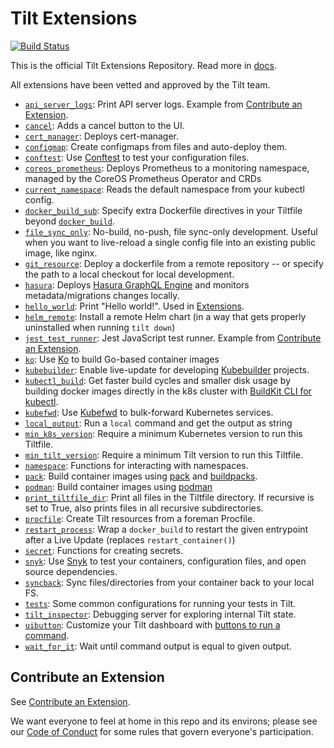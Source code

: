 # Tilt Extensions

[![Build Status](https://circleci.com/gh/tilt-dev/tilt-extensions/tree/master.svg?style=shield)](https://circleci.com/gh/tilt-dev/tilt-extensions)

This is the official Tilt Extensions Repository. Read more in [docs](https://docs.tilt.dev/extensions.html).

All extensions have been vetted and approved by the Tilt team.

- [`api_server_logs`](/api_server_logs): Print API server logs. Example from [Contribute an Extension](https://docs.tilt.dev/contribute_extension.html).
- [`cancel`](/cancel): Adds a cancel button to the UI.
- [`cert_manager`](/cert_manager): Deploys cert-manager.
- [`configmap`](/configmap): Create configmaps from files and auto-deploy them.
- [`conftest`](/conftest): Use [Conftest](https://www.conftest.dev/) to test your configuration files.
- [`coreos_prometheus`](/coreos_prometheus): Deploys Prometheus to a monitoring namespace, managed by the CoreOS Prometheus Operator and CRDs
- [`current_namespace`](/current_namespace): Reads the default namespace from your kubectl config.
- [`docker_build_sub`](/docker_build_sub): Specify extra Dockerfile directives in your Tiltfile beyond [`docker_build`](https://docs.tilt.dev/api.html#api.docker_build).
- [`file_sync_only`](/file_sync_only): No-build, no-push, file sync-only development. Useful when you want to live-reload a single config file into an existing public image, like nginx.
- [`git_resource`](/git_resource): Deploy a dockerfile from a remote repository -- or specify the path to a local checkout for local development.
- [`hasura`](/hasura): Deploys [Hasura GraphQL Engine](https://hasura.io/) and monitors metadata/migrations changes locally.
- [`hello_world`](/hello_world): Print "Hello world!". Used in [Extensions](https://docs.tilt.dev/extensions.html).
- [`helm_remote`](/helm_remote): Install a remote Helm chart (in a way that gets properly uninstalled when running `tilt down`)
- [`jest_test_runner`](/jest_test_runner): Jest JavaScript test runner. Example from [Contribute an Extension](https://docs.tilt.dev/contribute_extension.html).
- [`ko`](/ko): Use [Ko](https://github.com/google/ko) to build Go-based container images
- [`kubebuilder`](/kubebuilder): Enable live-update for developing [Kubebuilder](https://github.com/kubernetes-sigs/kubebuilder) projects.
- [`kubectl_build`](/kubectl_build): Get faster build cycles and smaller disk usage by building docker images directly in the k8s cluster with [BuildKit CLI for kubectl](https://github.com/vmware-tanzu/buildkit-cli-for-kubectl).
- [`kubefwd`](/kubefwd): Use [Kubefwd](https://kubefwd.com/) to bulk-forward Kubernetes services.
- [`local_output`](/local_output): Run a `local` command and get the output as string
- [`min_k8s_version`](/min_k8s_version): Require a minimum Kubernetes version to run this Tiltfile.
- [`min_tilt_version`](/min_tilt_version): Require a minimum Tilt version to run this Tiltfile.
- [`namespace`](/namespace): Functions for interacting with namespaces.
- [`pack`](/pack): Build container images using [pack](https://buildpacks.io/docs/install-pack/) and [buildpacks](https://buildpacks.io/).
- [`podman`](/podman): Build container images using [podman](https://podman.io)
- [`print_tiltfile_dir`](/print_tiltfile_dir): Print all files in the Tiltfile directory. If recursive is set to True, also prints files in all recursive subdirectories.
- [`procfile`](/procfile): Create Tilt resources from a foreman Procfile.
- [`restart_process`](/restart_process): Wrap a `docker_build` to restart the given entrypoint after a Live Update (replaces `restart_container()`)
- [`secret`](/secret): Functions for creating secrets.
- [`snyk`](/snyk): Use [Snyk](https://snyk.io) to test your containers, configuration files, and open source dependencies.
- [`syncback`](/syncback): Sync files/directories from your container back to your local FS.
- [`tests`](/tests): Some common configurations for running your tests in Tilt.
- [`tilt_inspector`](/tilt_inspector): Debugging server for exploring internal Tilt state.
- [`uibutton`](/uibutton): Customize your Tilt dashboard with [buttons to run a command](https://blog.tilt.dev/2021/06/21/uibutton.html).
- [`wait_for_it`](/wait_for_it): Wait until command output is equal to given output.

## Contribute an Extension

See [Contribute an Extension](https://docs.tilt.dev/contribute_extension.html).

We want everyone to feel at home in this repo and its environs; please see our [Code of Conduct](CODE_OF_CONDUCT.md) for some rules that govern everyone's participation.
